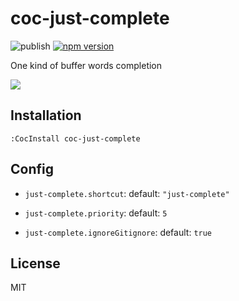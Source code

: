 # coc-just-complete

![publish](https://github.com/voldikss/coc-just-complete/workflows/publish/badge.svg)
[![npm version](https://badge.fury.io/js/coc-just-complete.svg)](https://badge.fury.io/js/coc-just-complete)

One kind of buffer words completion

![](https://user-images.githubusercontent.com/20282795/105694302-c5224a00-5f3b-11eb-86b5-8a4e717aa676.gif)

## Installation

```vim
:CocInstall coc-just-complete
```

## Config

- `just-complete.shortcut`:
  default: `"just-complete"`

- `just-complete.priority`:
  default: `5`

- `just-complete.ignoreGitignore`:
  default: `true`

## License

MIT
